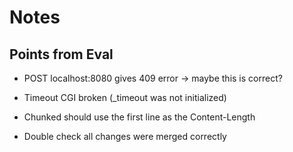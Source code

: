 # Notes

## Points from Eval

<!-- - Add Dependencies -->
<!-- - Get method in the request IS case sensitive. -->
<!-- - Check "absolute form" in netcat -->
<!-- - Is checkRaw function correct? -->
<!-- - Slashes need to be encoded -->
<!-- - Remove blank Content-Type from DELETE request (NOCONT?) -->
- POST localhost:8080 gives 409 error -> maybe this is correct?
<!-- - Excess found in netcat (possible requires fcntl for true blocking) -->
<!-- - PHP CGI results in 502 Bad Gateway -> add fullpath to scriptname (getcwd() + abspath) -->
- Timeout CGI broken (_timeout was not initialized)
- Chunked should use the first line as the Content-Length

- Double check all changes were merged correctly
<!-- - Block symlinks (O_NOFOLLOW) -> /dev/urandom as conf results in SegFault -->
